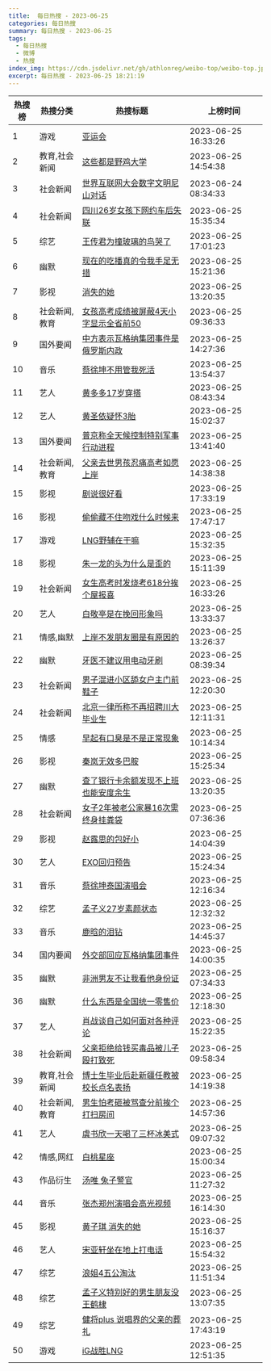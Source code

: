 ```yaml
---
title:  每日热搜 - 2023-06-25
categories: 每日热搜
summary: 每日热搜 - 2023-06-25
tags:
  - 每日热搜
  - 微博
  - 热搜
index_img: https://cdn.jsdelivr.net/gh/athlonreg/weibo-top/weibo-top.jpeg
excerpt: 每日热搜 - 2023-06-25 18:21:19
---
```


| 热搜榜 | 热搜分类 | 热搜标题 | 上榜时间 |
| --- | --- | --- | --- |
| 1 | 游戏 | [亚运会](https://s.weibo.com/weibo%3Fq%3D%2523%E4%BA%9A%E8%BF%90%E4%BC%9A%2523) | 2023-06-25 16:33:26 | 
| 2 | 教育,社会新闻 | [这些都是野鸡大学](https://s.weibo.com/weibo%3Fq%3D%2523%E8%BF%99%E4%BA%9B%E9%83%BD%E6%98%AF%E9%87%8E%E9%B8%A1%E5%A4%A7%E5%AD%A6%2523) | 2023-06-25 14:54:38 | 
| 3 | 社会新闻 | [世界互联网大会数字文明尼山对话](https://s.weibo.com/weibo%3Fq%3D%2523%E4%B8%96%E7%95%8C%E4%BA%92%E8%81%94%E7%BD%91%E5%A4%A7%E4%BC%9A%E6%95%B0%E5%AD%97%E6%96%87%E6%98%8E%E5%B0%BC%E5%B1%B1%E5%AF%B9%E8%AF%9D%2523) | 2023-06-24 08:34:33 | 
| 4 | 社会新闻 | [四川26岁女孩下网约车后失联](https://s.weibo.com/weibo%3Fq%3D%2523%E5%9B%9B%E5%B7%9D26%E5%B2%81%E5%A5%B3%E5%AD%A9%E4%B8%8B%E7%BD%91%E7%BA%A6%E8%BD%A6%E5%90%8E%E5%A4%B1%E8%81%94%2523) | 2023-06-25 15:35:34 | 
| 5 | 综艺 | [王传君为撞玻璃的鸟哭了](https://s.weibo.com/weibo%3Fq%3D%2523%E7%8E%8B%E4%BC%A0%E5%90%9B%E4%B8%BA%E6%92%9E%E7%8E%BB%E7%92%83%E7%9A%84%E9%B8%9F%E5%93%AD%E4%BA%86%2523) | 2023-06-25 17:01:23 | 
| 6 | 幽默 | [现在的吃播真的令我手足无措](https://s.weibo.com/weibo%3Fq%3D%2523%E7%8E%B0%E5%9C%A8%E7%9A%84%E5%90%83%E6%92%AD%E7%9C%9F%E7%9A%84%E4%BB%A4%E6%88%91%E6%89%8B%E8%B6%B3%E6%97%A0%E6%8E%AA%2523) | 2023-06-25 15:21:36 | 
| 7 | 影视 | [消失的她](https://s.weibo.com/weibo%3Fq%3D%2523%E6%B6%88%E5%A4%B1%E7%9A%84%E5%A5%B9%2523) | 2023-06-25 13:20:35 | 
| 8 | 社会新闻,教育 | [女孩高考成绩被屏蔽4天小字显示全省前50](https://s.weibo.com/weibo%3Fq%3D%2523%E5%A5%B3%E5%AD%A9%E9%AB%98%E8%80%83%E6%88%90%E7%BB%A9%E8%A2%AB%E5%B1%8F%E8%94%BD4%E5%A4%A9%E5%B0%8F%E5%AD%97%E6%98%BE%E7%A4%BA%E5%85%A8%E7%9C%81%E5%89%8D50%2523) | 2023-06-25 09:36:33 | 
| 9 | 国外要闻 | [中方表示瓦格纳集团事件是俄罗斯内政](https://s.weibo.com/weibo%3Fq%3D%2523%E4%B8%AD%E6%96%B9%E8%A1%A8%E7%A4%BA%E7%93%A6%E6%A0%BC%E7%BA%B3%E9%9B%86%E5%9B%A2%E4%BA%8B%E4%BB%B6%E6%98%AF%E4%BF%84%E7%BD%97%E6%96%AF%E5%86%85%E6%94%BF%2523) | 2023-06-25 14:27:36 | 
| 10 | 音乐 | [蔡徐坤不用管我死活](https://s.weibo.com/weibo%3Fq%3D%2523%E8%94%A1%E5%BE%90%E5%9D%A4%E4%B8%8D%E7%94%A8%E7%AE%A1%E6%88%91%E6%AD%BB%E6%B4%BB%2523) | 2023-06-25 13:54:37 | 
| 11 | 艺人 | [黄多多17岁穿搭](https://s.weibo.com/weibo%3Fq%3D%2523%E9%BB%84%E5%A4%9A%E5%A4%9A17%E5%B2%81%E7%A9%BF%E6%90%AD%2523) | 2023-06-25 08:43:34 | 
| 12 | 艺人 | [黄圣依疑怀3胎](https://s.weibo.com/weibo%3Fq%3D%2523%E9%BB%84%E5%9C%A3%E4%BE%9D%E7%96%91%E6%80%803%E8%83%8E%2523) | 2023-06-25 15:02:37 | 
| 13 | 国外要闻 | [普京称全天候控制特别军事行动进程](https://s.weibo.com/weibo%3Fq%3D%2523%E6%99%AE%E4%BA%AC%E7%A7%B0%E5%85%A8%E5%A4%A9%E5%80%99%E6%8E%A7%E5%88%B6%E7%89%B9%E5%88%AB%E5%86%9B%E4%BA%8B%E8%A1%8C%E5%8A%A8%E8%BF%9B%E7%A8%8B%2523) | 2023-06-25 13:41:40 | 
| 14 | 社会新闻,教育 | [父亲去世男孩忍痛高考如愿上岸](https://s.weibo.com/weibo%3Fq%3D%2523%E7%88%B6%E4%BA%B2%E5%8E%BB%E4%B8%96%E7%94%B7%E5%AD%A9%E5%BF%8D%E7%97%9B%E9%AB%98%E8%80%83%E5%A6%82%E6%84%BF%E4%B8%8A%E5%B2%B8%2523) | 2023-06-25 14:38:38 | 
| 15 | 影视 | [剧说很好看](https://s.weibo.com/weibo%3Fq%3D%2523%E5%89%A7%E8%AF%B4%E5%BE%88%E5%A5%BD%E7%9C%8B%2523) | 2023-06-25 17:33:19 | 
| 16 | 影视 | [偷偷藏不住吻戏什么时候来](https://s.weibo.com/weibo%3Fq%3D%2523%E5%81%B7%E5%81%B7%E8%97%8F%E4%B8%8D%E4%BD%8F%E5%90%BB%E6%88%8F%E4%BB%80%E4%B9%88%E6%97%B6%E5%80%99%E6%9D%A5%2523) | 2023-06-25 17:47:17 | 
| 17 | 游戏 | [LNG野辅在干嘛](https://s.weibo.com/weibo%3Fq%3D%2523LNG%E9%87%8E%E8%BE%85%E5%9C%A8%E5%B9%B2%E5%98%9B%2523) | 2023-06-25 15:32:35 | 
| 18 | 影视 | [朱一龙的头为什么是歪的](https://s.weibo.com/weibo%3Fq%3D%2523%E6%9C%B1%E4%B8%80%E9%BE%99%E7%9A%84%E5%A4%B4%E4%B8%BA%E4%BB%80%E4%B9%88%E6%98%AF%E6%AD%AA%E7%9A%84%2523) | 2023-06-25 15:11:39 | 
| 19 | 社会新闻 | [女生高考时发烧考618分挨个屋报喜](https://s.weibo.com/weibo%3Fq%3D%2523%E5%A5%B3%E7%94%9F%E9%AB%98%E8%80%83%E6%97%B6%E5%8F%91%E7%83%A7%E8%80%83618%E5%88%86%E6%8C%A8%E4%B8%AA%E5%B1%8B%E6%8A%A5%E5%96%9C%2523) | 2023-06-25 16:33:26 | 
| 20 | 艺人 | [白敬亭是在挽回形象吗](https://s.weibo.com/weibo%3Fq%3D%2523%E7%99%BD%E6%95%AC%E4%BA%AD%E6%98%AF%E5%9C%A8%E6%8C%BD%E5%9B%9E%E5%BD%A2%E8%B1%A1%E5%90%97%2523) | 2023-06-25 13:33:37 | 
| 21 | 情感,幽默 | [上岸不发朋友圈是有原因的](https://s.weibo.com/weibo%3Fq%3D%2523%E4%B8%8A%E5%B2%B8%E4%B8%8D%E5%8F%91%E6%9C%8B%E5%8F%8B%E5%9C%88%E6%98%AF%E6%9C%89%E5%8E%9F%E5%9B%A0%E7%9A%84%2523) | 2023-06-25 13:26:37 | 
| 22 | 幽默 | [牙医不建议用电动牙刷](https://s.weibo.com/weibo%3Fq%3D%2523%E7%89%99%E5%8C%BB%E4%B8%8D%E5%BB%BA%E8%AE%AE%E7%94%A8%E7%94%B5%E5%8A%A8%E7%89%99%E5%88%B7%2523) | 2023-06-25 08:39:34 | 
| 23 | 社会新闻 | [男子混进小区舔女户主门前鞋子](https://s.weibo.com/weibo%3Fq%3D%2523%E7%94%B7%E5%AD%90%E6%B7%B7%E8%BF%9B%E5%B0%8F%E5%8C%BA%E8%88%94%E5%A5%B3%E6%88%B7%E4%B8%BB%E9%97%A8%E5%89%8D%E9%9E%8B%E5%AD%90%2523) | 2023-06-25 12:20:30 | 
| 24 | 社会新闻 | [北京一律所称不再招聘川大毕业生](https://s.weibo.com/weibo%3Fq%3D%2523%E5%8C%97%E4%BA%AC%E4%B8%80%E5%BE%8B%E6%89%80%E7%A7%B0%E4%B8%8D%E5%86%8D%E6%8B%9B%E8%81%98%E5%B7%9D%E5%A4%A7%E6%AF%95%E4%B8%9A%E7%94%9F%2523) | 2023-06-25 12:11:31 | 
| 25 | 情感 | [早起有口臭是不是正常现象](https://s.weibo.com/weibo%3Fq%3D%2523%E6%97%A9%E8%B5%B7%E6%9C%89%E5%8F%A3%E8%87%AD%E6%98%AF%E4%B8%8D%E6%98%AF%E6%AD%A3%E5%B8%B8%E7%8E%B0%E8%B1%A1%2523) | 2023-06-25 10:14:34 | 
| 26 | 影视 | [秦岚无效多巴胺](https://s.weibo.com/weibo%3Fq%3D%2523%E7%A7%A6%E5%B2%9A%E6%97%A0%E6%95%88%E5%A4%9A%E5%B7%B4%E8%83%BA%2523) | 2023-06-25 15:25:34 | 
| 27 | 幽默 | [查了银行卡余额发现不上班也能安度余生](https://s.weibo.com/weibo%3Fq%3D%2523%E6%9F%A5%E4%BA%86%E9%93%B6%E8%A1%8C%E5%8D%A1%E4%BD%99%E9%A2%9D%E5%8F%91%E7%8E%B0%E4%B8%8D%E4%B8%8A%E7%8F%AD%E4%B9%9F%E8%83%BD%E5%AE%89%E5%BA%A6%E4%BD%99%E7%94%9F%2523) | 2023-06-25 13:20:35 | 
| 28 | 社会新闻 | [女子2年被老公家暴16次需终身挂粪袋](https://s.weibo.com/weibo%3Fq%3D%2523%E5%A5%B3%E5%AD%902%E5%B9%B4%E8%A2%AB%E8%80%81%E5%85%AC%E5%AE%B6%E6%9A%B416%E6%AC%A1%E9%9C%80%E7%BB%88%E8%BA%AB%E6%8C%82%E7%B2%AA%E8%A2%8B%2523) | 2023-06-25 07:36:36 | 
| 29 | 影视 | [赵露思的包好小](https://s.weibo.com/weibo%3Fq%3D%2523%E8%B5%B5%E9%9C%B2%E6%80%9D%E7%9A%84%E5%8C%85%E5%A5%BD%E5%B0%8F%2523) | 2023-06-25 14:04:39 | 
| 30 | 艺人 | [EXO回归预告](https://s.weibo.com/weibo%3Fq%3D%2523EXO%E5%9B%9E%E5%BD%92%E9%A2%84%E5%91%8A%2523) | 2023-06-25 15:24:34 | 
| 31 | 音乐 | [蔡徐坤泰国演唱会](https://s.weibo.com/weibo%3Fq%3D%2523%E8%94%A1%E5%BE%90%E5%9D%A4%E6%B3%B0%E5%9B%BD%E6%BC%94%E5%94%B1%E4%BC%9A%2523) | 2023-06-25 12:16:34 | 
| 32 | 综艺 | [孟子义27岁素颜状态](https://s.weibo.com/weibo%3Fq%3D%2523%E5%AD%9F%E5%AD%90%E4%B9%8927%E5%B2%81%E7%B4%A0%E9%A2%9C%E7%8A%B6%E6%80%81%2523) | 2023-06-25 12:32:32 | 
| 33 | 音乐 | [鹿晗的泪钻](https://s.weibo.com/weibo%3Fq%3D%2523%E9%B9%BF%E6%99%97%E7%9A%84%E6%B3%AA%E9%92%BB%2523) | 2023-06-25 14:45:37 | 
| 34 | 国内要闻 | [外交部回应瓦格纳集团事件](https://s.weibo.com/weibo%3Fq%3D%2523%E5%A4%96%E4%BA%A4%E9%83%A8%E5%9B%9E%E5%BA%94%E7%93%A6%E6%A0%BC%E7%BA%B3%E9%9B%86%E5%9B%A2%E4%BA%8B%E4%BB%B6%2523) | 2023-06-25 14:00:35 | 
| 35 | 幽默 | [非洲男友不让我看他身份证](https://s.weibo.com/weibo%3Fq%3D%2523%E9%9D%9E%E6%B4%B2%E7%94%B7%E5%8F%8B%E4%B8%8D%E8%AE%A9%E6%88%91%E7%9C%8B%E4%BB%96%E8%BA%AB%E4%BB%BD%E8%AF%81%2523) | 2023-06-25 07:34:33 | 
| 36 | 幽默 | [什么东西是全国统一零售价](https://s.weibo.com/weibo%3Fq%3D%2523%E4%BB%80%E4%B9%88%E4%B8%9C%E8%A5%BF%E6%98%AF%E5%85%A8%E5%9B%BD%E7%BB%9F%E4%B8%80%E9%9B%B6%E5%94%AE%E4%BB%B7%2523) | 2023-06-25 12:18:30 | 
| 37 | 艺人 | [肖战谈自己如何面对各种评论](https://s.weibo.com/weibo%3Fq%3D%2523%E8%82%96%E6%88%98%E8%B0%88%E8%87%AA%E5%B7%B1%E5%A6%82%E4%BD%95%E9%9D%A2%E5%AF%B9%E5%90%84%E7%A7%8D%E8%AF%84%E8%AE%BA%2523) | 2023-06-25 15:22:35 | 
| 38 | 社会新闻 | [父亲拒绝给钱买毒品被儿子殴打致死](https://s.weibo.com/weibo%3Fq%3D%2523%E7%88%B6%E4%BA%B2%E6%8B%92%E7%BB%9D%E7%BB%99%E9%92%B1%E4%B9%B0%E6%AF%92%E5%93%81%E8%A2%AB%E5%84%BF%E5%AD%90%E6%AE%B4%E6%89%93%E8%87%B4%E6%AD%BB%2523) | 2023-06-25 09:58:34 | 
| 39 | 教育,社会新闻 | [博士生毕业后赴新疆任教被校长点名表扬](https://s.weibo.com/weibo%3Fq%3D%2523%E5%8D%9A%E5%A3%AB%E7%94%9F%E6%AF%95%E4%B8%9A%E5%90%8E%E8%B5%B4%E6%96%B0%E7%96%86%E4%BB%BB%E6%95%99%E8%A2%AB%E6%A0%A1%E9%95%BF%E7%82%B9%E5%90%8D%E8%A1%A8%E6%89%AC%2523) | 2023-06-25 14:19:38 | 
| 40 | 社会新闻,教育 | [男生怕考砸被骂查分前挨个打扫房间](https://s.weibo.com/weibo%3Fq%3D%2523%E7%94%B7%E7%94%9F%E6%80%95%E8%80%83%E7%A0%B8%E8%A2%AB%E9%AA%82%E6%9F%A5%E5%88%86%E5%89%8D%E6%8C%A8%E4%B8%AA%E6%89%93%E6%89%AB%E6%88%BF%E9%97%B4%2523) | 2023-06-25 14:57:36 | 
| 41 | 艺人 | [虞书欣一天喝了三杯冰美式](https://s.weibo.com/weibo%3Fq%3D%2523%E8%99%9E%E4%B9%A6%E6%AC%A3%E4%B8%80%E5%A4%A9%E5%96%9D%E4%BA%86%E4%B8%89%E6%9D%AF%E5%86%B0%E7%BE%8E%E5%BC%8F%2523) | 2023-06-25 09:07:32 | 
| 42 | 情感,网红 | [白桃星座](https://s.weibo.com/weibo%3Fq%3D%2523%E7%99%BD%E6%A1%83%E6%98%9F%E5%BA%A7%2523) | 2023-06-25 15:00:34 | 
| 43 | 作品衍生 | [汤唯 兔子警官](https://s.weibo.com/weibo%3Fq%3D%2523%E6%B1%A4%E5%94%AF%20%E5%85%94%E5%AD%90%E8%AD%A6%E5%AE%98%2523) | 2023-06-25 11:27:32 | 
| 44 | 音乐 | [张杰郑州演唱会高光视频](https://s.weibo.com/weibo%3Fq%3D%2523%E5%BC%A0%E6%9D%B0%E9%83%91%E5%B7%9E%E6%BC%94%E5%94%B1%E4%BC%9A%E9%AB%98%E5%85%89%E8%A7%86%E9%A2%91%2523) | 2023-06-25 16:14:30 | 
| 45 | 影视 | [黄子琪 消失的她](https://s.weibo.com/weibo%3Fq%3D%2523%E9%BB%84%E5%AD%90%E7%90%AA%20%E6%B6%88%E5%A4%B1%E7%9A%84%E5%A5%B9%2523) | 2023-06-25 15:16:37 | 
| 46 | 艺人 | [宋亚轩坐在地上打电话](https://s.weibo.com/weibo%3Fq%3D%2523%E5%AE%8B%E4%BA%9A%E8%BD%A9%E5%9D%90%E5%9C%A8%E5%9C%B0%E4%B8%8A%E6%89%93%E7%94%B5%E8%AF%9D%2523) | 2023-06-25 15:54:32 | 
| 47 | 综艺 | [浪姐4五公淘汰](https://s.weibo.com/weibo%3Fq%3D%2523%E6%B5%AA%E5%A7%904%E4%BA%94%E5%85%AC%E6%B7%98%E6%B1%B0%2523) | 2023-06-25 11:51:34 | 
| 48 | 综艺 | [孟子义特别好的男生朋友没王鹤棣](https://s.weibo.com/weibo%3Fq%3D%2523%E5%AD%9F%E5%AD%90%E4%B9%89%E7%89%B9%E5%88%AB%E5%A5%BD%E7%9A%84%E7%94%B7%E7%94%9F%E6%9C%8B%E5%8F%8B%E6%B2%A1%E7%8E%8B%E9%B9%A4%E6%A3%A3%2523) | 2023-06-25 13:07:35 | 
| 49 | 综艺 | [健将plus 说唱界的父亲的葬礼](https://s.weibo.com/weibo%3Fq%3D%2523%E5%81%A5%E5%B0%86plus%20%E8%AF%B4%E5%94%B1%E7%95%8C%E7%9A%84%E7%88%B6%E4%BA%B2%E7%9A%84%E8%91%AC%E7%A4%BC%2523) | 2023-06-25 17:43:19 | 
| 50 | 游戏 | [iG战胜LNG](https://s.weibo.com/weibo%3Fq%3D%2523iG%E6%88%98%E8%83%9CLNG%2523) | 2023-06-25 12:51:35 | 
